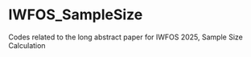 # IWFOS_SampleSize
Codes related to the long abstract paper for IWFOS 2025, Sample Size Calculation
